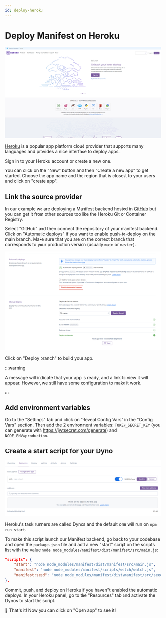 ```yaml
---
id: deploy-heroku
---
```


# Deploy Manifest on Heroku

![Heroku homepage](./assets/images/deploy/herokuhome.png)

[Heroku](https://heroku.com/) is a popular app platform cloud provider that supports many languages and provides a nice interface to deploy apps.

Sign in to your Heroku account or create a new one.

You can click on the "New" button and then "Create a new app" to get started. Choose the app name and the region that is closest to your users and click on "create app".

## Link the source provider

In our example we are deploying a Manifest backend hosted in [GitHub](https://github.com) but you can get it from other sources too like the Heroku Git or Container Registry.

Select "GitHub" and then connect the repository of your manifest backend. Click on "Automatic deploys" if you want to enable push-to-deploy on the main branch. Make sure that you are on the correct branch that corresponds to your production version (usually `main` or `master`).

![Heroku setup source and automatic deploys](./assets/images/deploy/heroku1.png)

Click on "Deploy branch" to build your app.

:::warning

A message will indicate that your app is ready, and a link to view it will appear. However, we still have some configuration to make it work.

:::

## Add environment variables

Go to the "Settings" tab and click on "Reveal Config Vars" in the "Config Vars" section. Then add the 2 environment variables: `TOKEN_SECRET_KEY` (you can generate with https://jwtsecret.com/generate) and `NODE_ENV=production`.

## Create a start script for your Dyno

![Heroku dynos script](./assets/images/deploy/heroku2.png)

Heroku's task runners are called Dynos and the default one will run on `npm run start`.

To make this script launch our Manifest backend, go back to your codebase and open the `package.json` file and add a new "start" script on the scripts list with the value `node node_modules/manifest/dist/manifest/src/main.js`:

```json title="package.json"
"scripts": {
	"start": "node node_modules/manifest/dist/manifest/src/main.js",
	"manifest": "node node_modules/manifest/scripts/watch/watch.js",
	"manifest:seed": "node node_modules/manifest/dist/manifest/src/seed/scripts/seed.js"
},
```

Commit, push, and deploy on Heroku if you haven"t enabled the automatic deploys. In your Heroku panel, go to the "Resources" tab and activate the Dynos to start the script.

🎉 That's it! Now you can click on "Open app" to see it!
